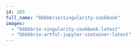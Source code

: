 ```yaml
---
id: 285
full_name: "bbbbbrie/singularity-cookbook"
images: 
  - "bbbbbrie-singularity-cookbook-latest"
  - "bbbbbrie-artful-jupyter-container-latest"
---
```


